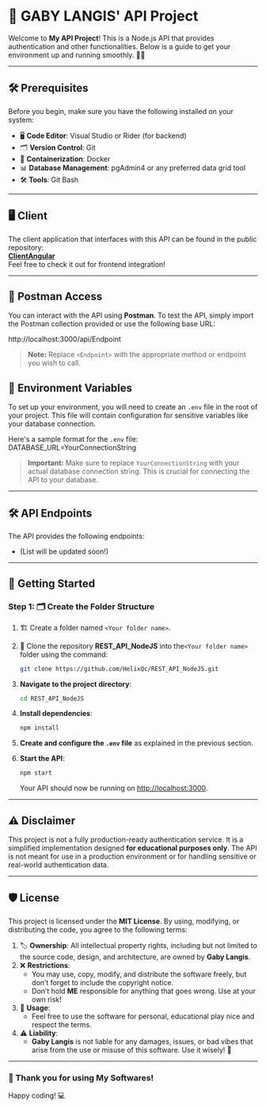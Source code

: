 # 🌟 **GABY LANGIS' API Project**

Welcome to **My API Project**! This is a Node.js API that provides authentication and other functionalities. Below is a guide to get your environment up and running smoothly. 🚀✨

---
## 🛠️ **Prerequisites**

Before you begin, make sure you have the following installed on your system:

- 🖥️ **Code Editor**: Visual Studio or Rider (for backend)  
- 🗂️ **Version Control**: Git  
- 🐳 **Containerization**: Docker  
- 📊 **Database Management**: pgAdmin4 or any preferred data grid tool  
- 🛠️ **Tools**: Git Bash

---
## 🖥️ **Client**

The client application that interfaces with this API can be found in the public repository:  
[**ClientAngular**](https://github.com/HelixQc/ClientAngular)  
Feel free to check it out for frontend integration!

---

## 🔑 **Postman Access**

You can interact with the API using **Postman**. To test the API, simply import the Postman collection provided or use the following base URL:

http://localhost:3000/api/Endpoint

> **Note:** Replace `<Endpoint>` with the appropriate method or endpoint you wish to call.



## 🌱 **Environment Variables**

To set up your environment, you will need to create an `.env` file in the root of your project. This file will contain configuration for sensitive variables like your database connection. 

Here's a sample format for the `.env` file: DATABASE_URL=YourConnectionString
> **Important:** Make sure to replace `YourConnectionString` with your actual database connection string. This is crucial for connecting the API to your database.

---

## 🛠️ **API Endpoints**

The API provides the following  endpoints:

- (List will be updated soon!)

---
## 🚀 **Getting Started**
### **Step 1: 🗂️ Create the Folder Structure**

1. 🏗️ Create a folder named `<Your folder name>`.    
2. 🔄 Clone the repository **REST_API_NodeJS** into the`<Your folder name>` folder using the command:

    ```sh
    git clone https://github.com/HelixQc/REST_API_NodeJS.git
    ```


3. **Navigate to the project directory**:

    ```sh
    cd REST_API_NodeJS
    ```

4. **Install dependencies**:

    ```sh
    npm install
    ```

5. **Create and configure the `.env` file** as explained in the previous section.

6. **Start the API**:

    ```sh
    npm start
    ```

   Your API should now be running on [http://localhost:3000](http://localhost:3000).

---

## ⚠️ **Disclaimer**

This project is not a fully production-ready authentication service. It is a simplified implementation designed **for educational purposes only**. The API is not meant for use in a production environment or for handling sensitive or real-world authentication data.

---
## 🛡️ License

This project is licensed under the **MIT License**. By using, modifying, or distributing the code, you agree to the following terms:

1. 🏷️ **Ownership**: All intellectual property rights, including but not limited to the source code, design, and architecture, are owned by **Gaby Langis**.  
2. ❌ **Restrictions**:  
   - You may use, copy, modify, and distribute the software freely, but don’t forget to include the copyright notice.  
   - Don’t hold **ME** responsible for anything that goes wrong. Use at your own risk!  
3. 🔐 **Usage**:  
   - Feel free to use the software for personal, educational play nice and respect the terms.  
4. ⚠️ **Liability**:  
   - **Gaby Langis** is not liable for any damages, issues, or bad vibes that arise from the use or misuse of this software. Use it wisely! 📄

---

### 🥳 Thank you for using **My Softwares**!  
Happy coding! 💻
